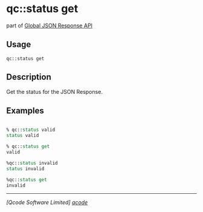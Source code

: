 qc::status get
===========

part of [Global JSON Response API](../response_api.md)

Usage
-----
`qc::status get`

Description
-----------
Get the status for the JSON Response.

Examples
--------
```tcl

% qc::status valid
status valid

% qc::status get
valid

%qc::status invalid
status invalid

%qc::status get
invalid

```

----------------------------------
*[Qcode Software Limited] [qcode]*

[qcode]: http://www.qcode.co.uk "Qcode Software"
[global JSON response]: ../global-json-response.md